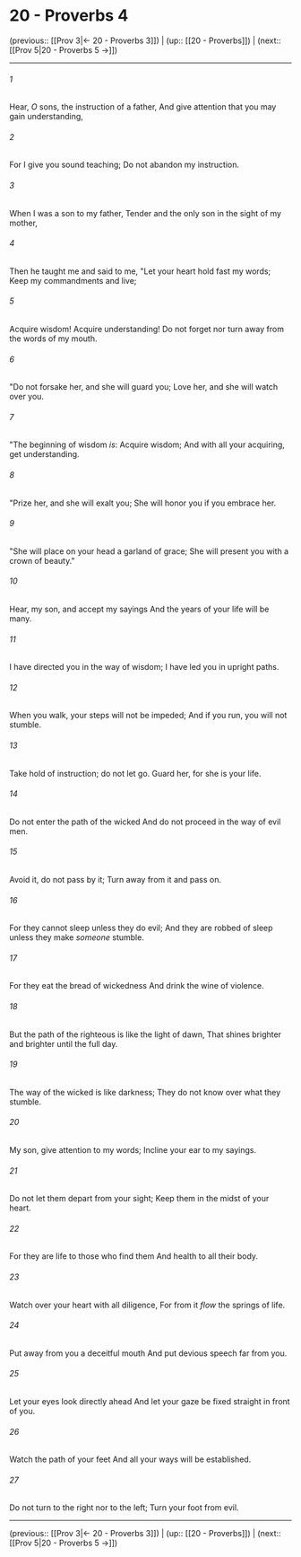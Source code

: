 # 20 - Proverbs 4

(previous:: [[Prov 3|← 20 - Proverbs 3]]) | (up:: [[20 - Proverbs]]) | (next:: [[Prov 5|20 - Proverbs 5 →]])

***


###### 1 
Hear, _O_ sons, the instruction of a father, And give attention that you may gain understanding, 

###### 2 
For I give you sound teaching; Do not abandon my instruction. 

###### 3 
When I was a son to my father, Tender and the only son in the sight of my mother, 

###### 4 
Then he taught me and said to me, "Let your heart hold fast my words; Keep my commandments and live; 

###### 5 
Acquire wisdom! Acquire understanding! Do not forget nor turn away from the words of my mouth. 

###### 6 
"Do not forsake her, and she will guard you; Love her, and she will watch over you. 

###### 7 
"The beginning of wisdom _is_: Acquire wisdom; And with all your acquiring, get understanding. 

###### 8 
"Prize her, and she will exalt you; She will honor you if you embrace her. 

###### 9 
"She will place on your head a garland of grace; She will present you with a crown of beauty." 

###### 10 
Hear, my son, and accept my sayings And the years of your life will be many. 

###### 11 
I have directed you in the way of wisdom; I have led you in upright paths. 

###### 12 
When you walk, your steps will not be impeded; And if you run, you will not stumble. 

###### 13 
Take hold of instruction; do not let go. Guard her, for she is your life. 

###### 14 
Do not enter the path of the wicked And do not proceed in the way of evil men. 

###### 15 
Avoid it, do not pass by it; Turn away from it and pass on. 

###### 16 
For they cannot sleep unless they do evil; And they are robbed of sleep unless they make _someone_ stumble. 

###### 17 
For they eat the bread of wickedness And drink the wine of violence. 

###### 18 
But the path of the righteous is like the light of dawn, That shines brighter and brighter until the full day. 

###### 19 
The way of the wicked is like darkness; They do not know over what they stumble. 

###### 20 
My son, give attention to my words; Incline your ear to my sayings. 

###### 21 
Do not let them depart from your sight; Keep them in the midst of your heart. 

###### 22 
For they are life to those who find them And health to all their body. 

###### 23 
Watch over your heart with all diligence, For from it _flow_ the springs of life. 

###### 24 
Put away from you a deceitful mouth And put devious speech far from you. 

###### 25 
Let your eyes look directly ahead And let your gaze be fixed straight in front of you. 

###### 26 
Watch the path of your feet And all your ways will be established. 

###### 27 
Do not turn to the right nor to the left; Turn your foot from evil.

***

(previous:: [[Prov 3|← 20 - Proverbs 3]]) | (up:: [[20 - Proverbs]]) | (next:: [[Prov 5|20 - Proverbs 5 →]])

